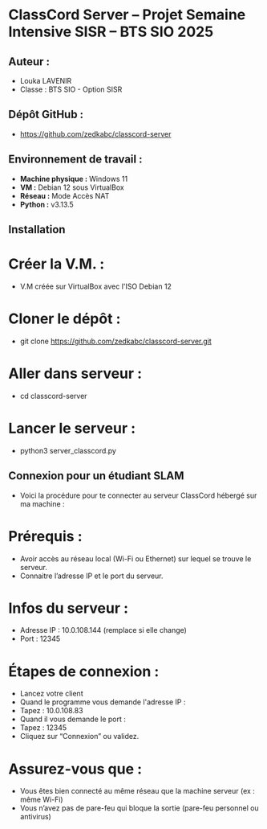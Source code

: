# ClassCord Server – Projet Semaine Intensive SISR – BTS SIO 2025

## Auteur :

- Louka LAVENIR
- Classe : BTS SIO - Option SISR

## Dépôt GitHub :

- https://github.com/zedkabc/classcord-server

## Environnement de travail :

- **Machine physique :** Windows 11
- **VM :** Debian 12 sous VirtualBox
- **Réseau :** Mode Accès NAT
- **Python :** v3.13.5

## Installation

# Créer la V.M. :

- V.M créée sur VirtualBox avec l'ISO Debian 12

# Cloner le dépôt :

- git clone https://github.com/zedkabc/classcord-server.git

# Aller dans serveur : 

- cd classcord-server

# Lancer le serveur :

- python3 server_classcord.py

## Connexion pour un étudiant SLAM

- Voici la procédure pour te connecter au serveur ClassCord hébergé sur ma machine :

# Prérequis :

- Avoir accès au réseau local (Wi-Fi ou Ethernet) sur lequel se trouve le serveur.
- Connaitre l’adresse IP et le port du serveur.

# Infos du serveur :

- Adresse IP : 10.0.108.144 (remplace si elle change)
- Port : 12345

# Étapes de connexion :

- Lancez votre client
- Quand le programme vous demande l'adresse IP :
- Tapez : 10.0.108.83
- Quand il vous demande le port :
- Tapez : 12345
- Cliquez sur “Connexion” ou validez.

# Assurez-vous que :

- Vous êtes bien connecté au même réseau que la machine serveur (ex : même Wi-Fi)
- Vous n’avez pas de pare-feu qui bloque la sortie (pare-feu personnel ou antivirus)

